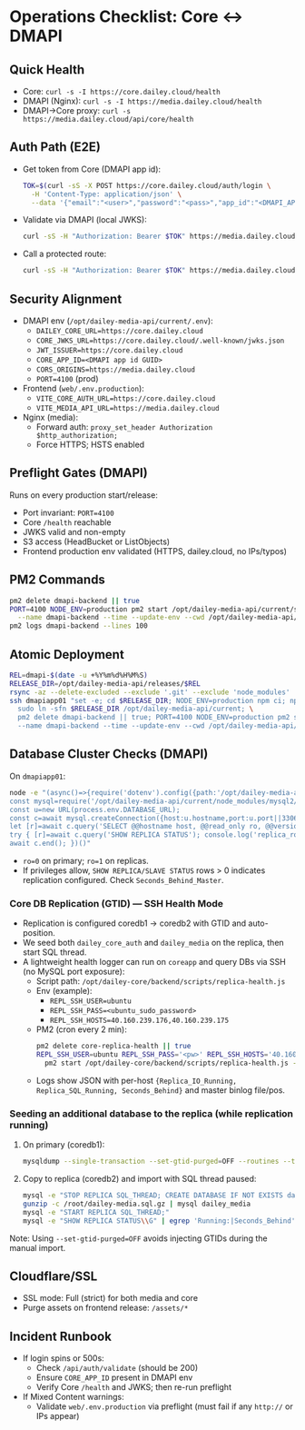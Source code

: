 # Operations Checklist: Core ↔ DMAPI

## Quick Health
- Core: `curl -s -I https://core.dailey.cloud/health`
- DMAPI (Nginx): `curl -s -I https://media.dailey.cloud/health`
- DMAPI→Core proxy: `curl -s https://media.dailey.cloud/api/core/health`

## Auth Path (E2E)
- Get token from Core (DMAPI app id):
  ```bash
  TOK=$(curl -sS -X POST https://core.dailey.cloud/auth/login \
    -H 'Content-Type: application/json' \
    --data '{"email":"<user>","password":"<pass>","app_id":"<DMAPI_APP_ID>"}' | jq -r .access_token)
  ```
- Validate via DMAPI (local JWKS):
  ```bash
  curl -sS -H "Authorization: Bearer $TOK" https://media.dailey.cloud/api/auth/validate | jq
  ```
- Call a protected route:
  ```bash
  curl -sS -H "Authorization: Bearer $TOK" https://media.dailey.cloud/api/buckets | jq
  ```

## Security Alignment
- DMAPI env (`/opt/dailey-media-api/current/.env`):
  - `DAILEY_CORE_URL=https://core.dailey.cloud`
  - `CORE_JWKS_URL=https://core.dailey.cloud/.well-known/jwks.json`
  - `JWT_ISSUER=https://core.dailey.cloud`
  - `CORE_APP_ID=<DMAPI app id GUID>`
  - `CORS_ORIGINS=https://media.dailey.cloud`
  - `PORT=4100` (prod)
- Frontend (`web/.env.production`):
  - `VITE_CORE_AUTH_URL=https://core.dailey.cloud`
  - `VITE_MEDIA_API_URL=https://media.dailey.cloud`
- Nginx (media):
  - Forward auth: `proxy_set_header Authorization $http_authorization;`
  - Force HTTPS; HSTS enabled

## Preflight Gates (DMAPI)
Runs on every production start/release:
- Port invariant: `PORT=4100`
- Core `/health` reachable
- JWKS valid and non-empty
- S3 access (HeadBucket or ListObjects)
- Frontend production env validated (HTTPS, dailey.cloud, no IPs/typos)

## PM2 Commands
```bash
pm2 delete dmapi-backend || true
PORT=4100 NODE_ENV=production pm2 start /opt/dailey-media-api/current/src/index.js \
  --name dmapi-backend --time --update-env --cwd /opt/dailey-media-api/current
pm2 logs dmapi-backend --lines 100
```

## Atomic Deployment
```bash
REL=dmapi-$(date -u +%Y%m%d%H%M%S)
RELEASE_DIR=/opt/dailey-media-api/releases/$REL
rsync -az --delete-excluded --exclude '.git' --exclude 'node_modules' . dmapiapp01:$RELEASE_DIR
ssh dmapiapp01 "set -e; cd $RELEASE_DIR; NODE_ENV=production npm ci; npm run -s preflight;\
  sudo ln -sfn $RELEASE_DIR /opt/dailey-media-api/current; \
  pm2 delete dmapi-backend || true; PORT=4100 NODE_ENV=production pm2 start /opt/dailey-media-api/current/src/index.js \
  --name dmapi-backend --time --update-env --cwd /opt/dailey-media-api/current"
```

## Database Cluster Checks (DMAPI)
On `dmapiapp01`:
```bash
node -e "(async()=>{require('dotenv').config({path:'/opt/dailey-media-api/current/.env'}); 
const mysql=require('/opt/dailey-media-api/current/node_modules/mysql2/promise'); 
const u=new URL(process.env.DATABASE_URL); 
const c=await mysql.createConnection({host:u.hostname,port:u.port||3306,user:decodeURIComponent(u.username),password:decodeURIComponent(u.password),database:u.pathname.slice(1)});
let [r]=await c.query('SELECT @@hostname host, @@read_only ro, @@version version'); console.log(r[0]);
try { [r]=await c.query('SHOW REPLICA STATUS'); console.log('replica_rows', r.length); } catch(e) { try { [r]=await c.query('SHOW SLAVE STATUS'); console.log('slave_rows', r.length); } catch(e2) { console.log('replica_status_not_permitted', e2.code||e2.message); }}
await c.end(); })()"
```
- `ro=0` on primary; `ro=1` on replicas.
- If privileges allow, `SHOW REPLICA/SLAVE STATUS` rows > 0 indicates replication configured. Check `Seconds_Behind_Master`.

### Core DB Replication (GTID) — SSH Health Mode
- Replication is configured coredb1 → coredb2 with GTID and auto-position.
- We seed both `dailey_core_auth` and `dailey_media` on the replica, then start SQL thread.
- A lightweight health logger can run on `coreapp` and query DBs via SSH (no MySQL port exposure):
  - Script path: `/opt/dailey-core/backend/scripts/replica-health.js`
  - Env (example):
    - `REPL_SSH_USER=ubuntu`
    - `REPL_SSH_PASS=<ubuntu_sudo_password>`
    - `REPL_SSH_HOSTS=40.160.239.176,40.160.239.175`
  - PM2 (cron every 2 min):
    ```bash
    pm2 delete core-replica-health || true
    REPL_SSH_USER=ubuntu REPL_SSH_PASS='<pw>' REPL_SSH_HOSTS='40.160.239.176,40.160.239.175' \
      pm2 start /opt/dailey-core/backend/scripts/replica-health.js --name core-replica-health --time --update-env --cron '*/2 * * * *' --no-autorestart
    ```
  - Logs show JSON with per-host `{Replica_IO_Running, Replica_SQL_Running, Seconds_Behind}` and master binlog file/pos.

### Seeding an additional database to the replica (while replication running)
1) On primary (coredb1):
   ```bash
   mysqldump --single-transaction --set-gtid-purged=OFF --routines --triggers --events dailey_media | gzip -c > /root/dailey-media.sql.gz
   ```
2) Copy to replica (coredb2) and import with SQL thread paused:
   ```bash
   mysql -e "STOP REPLICA SQL_THREAD; CREATE DATABASE IF NOT EXISTS dailey_media;"
   gunzip -c /root/dailey-media.sql.gz | mysql dailey_media
   mysql -e "START REPLICA SQL_THREAD;"
   mysql -e "SHOW REPLICA STATUS\\G" | egrep 'Running:|Seconds_Behind'
   ```

Note: Using `--set-gtid-purged=OFF` avoids injecting GTIDs during the manual import.

## Cloudflare/SSL
- SSL mode: Full (strict) for both media and core
- Purge assets on frontend release: `/assets/*`

## Incident Runbook
- If login spins or 500s:
  - Check `/api/auth/validate` (should be 200)
  - Ensure `CORE_APP_ID` present in DMAPI env
  - Verify Core `/health` and JWKS; then re-run preflight
- If Mixed Content warnings:
  - Validate `web/.env.production` via preflight (must fail if any `http://` or IPs appear)

